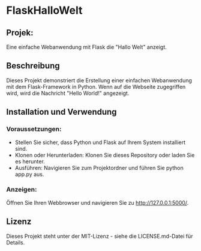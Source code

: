 # FlaskHalloWelt
## Projek:
Eine einfache Webanwendung mit Flask die "Hallo Welt" anzeigt.

## Beschreibung
Dieses Projekt demonstriert die Erstellung einer einfachen Webanwendung mit dem Flask-Framework in Python. Wenn auf die Webseite zugegriffen wird, wird die Nachricht "Hello World!" angezeigt.

## Installation und Verwendung
### Voraussetzungen:
- Stellen Sie sicher, dass Python und Flask auf Ihrem System installiert sind.
- Klonen oder Herunterladen: Klonen Sie dieses Repository oder laden Sie es herunter.
- Ausführen: Navigieren Sie zum Projektordner und führen Sie python app.py aus.

### Anzeigen:
Öffnen Sie Ihren Webbrowser und navigieren Sie zu http://127.0.0.1:5000/.

## Lizenz
Dieses Projekt steht unter der MIT-Lizenz - siehe die LICENSE.md-Datei für Details.
